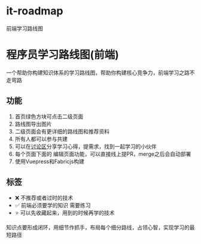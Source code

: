 # it-roadmap
前端学习路线图
# 程序员学习路线图(前端)

一个帮助你构建知识体系的学习路线图，帮助你构建核心竞争力，前端学习之路不走弯路

## 功能
1. 首页绿色方块可点击二级页面
2. 路线图导出图片
3. 二级页面会有更详细的路线图和推荐资料
4. 所有人都可以参与共建
5. 可以在[讨论区](https://github.com/thunder-gzy/guziyi.git/discussions)分享学习心得，提需求，找到一起学习的小伙伴
6. 每个页面下面的 编辑页面功能，可以直接线上提PR，merge之后会自动部署
7. 使用Vuepress和Fabricjs构建


## 标签
* ❌ 不推荐或者过时的技术
* ✅ 前端必须要学的知识 需要练习
* ⭐ 可以先收藏起来，用到的时候再学的技术

<!-- 
知识点尽可能全，学习细节做减法，少走弯路，提高学习效率 -->
知识点要形成闭环，用细节作抓手，布局每个细分路线，占领心智，实现学习的最短路径
